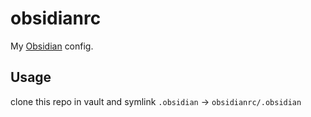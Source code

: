 # obsidianrc
My [Obsidian](https://obsidian.md/) config.  
## Usage
clone this repo in vault and symlink `.obsidian` -> `obsidianrc/.obsidian`
